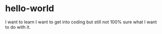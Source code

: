 # hello-world
I want to learn
I want to get into coding but still not 100% sure what I want to do with it.
